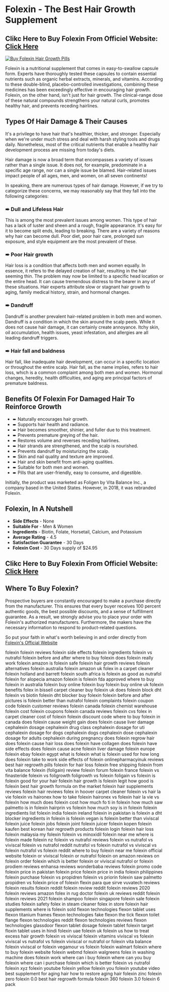 # Folexin - The Best Hair Growth Supplement

## Clikc Here to Buy Folexin From Officiel Website: [Click Here](https://htm211.com/track.php?c=cmlkPTgwNzUzOCZhaWQ9NTUzNTgwMTQ)

<p><a href="https://htm211.com/track.php?c=cmlkPTgwNzUzOCZhaWQ9NTUzNTgwMTQ"><img src="https://find24.org/wp-content/uploads/2022/05/folexin_bottles-1000x600.webp" alt="Buy Folexin Hair Growth Pills" /></a></p>

Folexin is a nutritional supplement that comes in easy-to-swallow capsule form. Experts have thoroughly tested these capsules to contain essential nutrients such as organic herbal extracts, minerals, and vitamins. According to these double-blind, placebo-controlled investigations, combining these medicines has been exceedingly effective in encouraging hair growth.
Folexin, on the other hand, isn't just for hair growth. The clinical-range dose of these natural compounds strengthens your natural curls, promotes healthy hair, and prevents receding hairlines.

## Types Of Hair Damage & Their Causes
It's a privilege to have hair that's healthier, thicker, and stronger. Especially when we're under much stress and deal with harsh styling tools and drugs daily. Nonetheless, most of the critical nutrients that enable a healthy hair development process are missing from today's diets.

Hair damage is now a broad term that encompasses a variety of issues rather than a single issue. It does not, for example, predominate in a specific age range, nor can a single issue be blamed. Hair-related issues impact people of all ages, men, and women, on all seven continents!

In speaking, there are numerous types of hair damage. However, if we try to categorize these concerns, we may reasonably say that they fall into the following categories:

### ➨  Dull and Lifeless Hair
This is among the most prevalent issues among women. This type of hair has a lack of luster and sheen and a rough, fragile appearance. It's easy for it to become split ends, leading to breaking. There are a variety of reasons why hair can become dull. Poor diet, poor hair care, prolonged sun exposure, and style equipment are the most prevalent of these.

### ➨  Poor Hair growth
Hair loss is a condition that affects both men and women equally. In essence, it refers to the delayed creation of hair, resulting in the hair seeming thin. The problem may now be limited to a specific head location or the entire head. It can cause tremendous distress to the bearer in any of these situations. Hair experts attribute slow or stagnant hair growth to aging, family medical history, strain, and hormonal changes.

### ➨  Dandruff
Dandruff is another prevalent hair-related problem in both men and women. Dandruff is a condition in which the skin around the scalp peels. While it does not cause hair damage, it can certainly create annoyance. Itchy skin, oil accumulation, health issues, yeast infestation, and allergies are all leading dandruff triggers.

### ➨  Hair fall and baldness
Hair fall, like inadequate hair development, can occur in a specific location or throughout the entire scalp. Hair fall, as the name implies, refers to hair loss, which is a common complaint among both men and women. Hormonal changes, heredity, health difficulties, and aging are principal factors of premature baldness.

## Benefits Of Folexin For Damaged Hair To Reinforce Growth
- ➨  Naturally encourages hair growth.
- ➨  Supports hair health and radiance.
- ➨  Hair becomes smoother, shinier, and fuller due to this treatment.
- ➨  Prevents premature greying of the hair.
- ➨  Restores volume and reverses receding hairlines.
- ➨  Hair strands are strengthened, and the scalp is nourished.
- ➨  Prevents dandruff by moisturizing the scalp.
- ➨  Skin and nail quality and texture are improved.
- ➨  Hair and skin benefit from anti-aging qualities.
- ➨  Suitable for both men and women.
- ➨  Pills that are user-friendly, easy to consume, and digestible.

Initially, the product was marketed as Foligen by Vita Balance Inc., a company based in the United States. However, in 2018, it was rebranded Folexin.

## Folexin, In A Nutshell
- **Side Effects** - None
- **Suitable For** - Men & Women
- **Ingredients** - Biotin, Folate, Horsetail, Calcium, and Potassium
- **Average Rating** - 4.5
- **Satisfaction Guarantee** - 30 Days 
- **Folexin Cost** - 30 Days supply of $24.95

## Clikc Here to Buy Folexin From Officiel Website: [Click Here](https://htm211.com/track.php?c=cmlkPTgwNzUzOCZhaWQ9NTUzNTgwMTQ)

## Where To Buy Folexin?
Prospective buyers are constantly encouraged to make a purchase directly from the manufacturer. This ensures that every buyer receives 100 percent authentic goods, the best possible discounts, and a sense of fulfillment guarantee. As a result, we strongly advise you to place your order with Folexin's authorized manufacturers. Furthermore, the makers have the necessary information to respond to product-related questions.

So put your faith in what's worth believing in and order directly from [Folexin's Official Website](https://htm211.com/track.php?c=cmlkPTgwNzUzOCZhaWQ9NTUzNTgwMTQ)

folexin
folexin reviews
folexin side effects
folexin ingredients
folexin vs nutrafol
folexin before and after
where to buy folexin
does folexin really work
folexin amazon
is folexin safe
folexin hair growth reviews
folexin alternatives
folexin australia
folexin amazon uk
folex in a carpet cleaner
folexin holland and barrett
folexin south africa
is folexin as good as nutrafol
folexin for alopecia
amazon folexin
is folexin fda approved
where to buy folexin in australia
folexin buy online
folexin buy
folexin buy online uk
folexin benefits
folex in bissell carpet cleaner
buy folexin uk
does folexin block dht
folexin vs biotin
folexin dht blocker
buy folexin
folexin before and after pictures
is folexin better than nutrafol
folexin complaints
folexin coupon code
folexin customer reviews
folexin canada
folexin chemist warehouse
folexin cost
folexin coupons
folexin canada reviews
folexin cvs
folex in carpet cleaner
cost of folexin
folexin discount code
where to buy folexin in canada
does folexin cause weight gain
does folexin cause liver damage
cephalexin dosage
cephalexin drug class
cephalexin dosage for uti
cephalexin dosage for dogs
cephalexin dogs
cephalexin dose
cephalexin dosage for adults
cephalexin during pregnancy
does folexin regrow hair
does folexin cause hair loss
does folexin have collagen
does folexin have side effects
does folexin cause acne
folexin liver damage
folexin europe
folexin ebay
folexin egypt
what is folexin
what is folexin used for
how long does folexin take to work
side effects of folexin
onlinepharmacyinuk reviews
best hair regrowth pills
folexin for hair loss
folexin free shipping
folexin from vita balance
folexin (foligain) review
folexin forum
folexin france
folexin vs finasteride
folexin vs foligrowth
foligrowth vs folexin
foligain vs folexin
is folexin good for your hair
folexin hair growth
is folexin legit
how good is folexin
best hair growth formula on the market
folexin hair supplements reviews
folexin hair reviews
folex in hoover carpet cleaner
folexin vs hair la vie
folexin vs haironex
how to take folexin
haironex vs folexin
hair la vie vs folexin
how much does folexin cost
how much fo ti in folexin
how much saw palmetto is in folexin
hairprin vs folexin
how much soy is in folexin
folexin ingredients list
folexin india
folexin ireland
folexin in pakistan
is folexin a dht blocker
ingredients in folexin
is folexin vegan
is folexin better than viviscal
folexin juice
folexin jobs
folexin joint
folexin juicer
folexin kopen
folexin kaufen
best korean hair regrowth products
folexin login
folexin hair loss
folexin malaysia
my folexin
folexin vs minoxidil
folexin near me
where is folexin made
folexin nz
folexin vs nutrafol reviews
folexin vs nutrafol vs viviscal
folexin vs nutrafol reddit
nutrafol vs folexin
nutrafol vs viviscal vs folexin
nutrafol vs folexin reddit
where to buy folexin near me
folexin official website
folexin or viviscal
folexin or nutrafol
folexin on amazon
reviews on folexin
order folexin
which is better folexin or viviscal
nutrafol or folexin
prodiem reviews
enhansa reviews
wonderbaba reviews
folexin promo code
folexin price in pakistan
folexin price
folexin price in india
folexin philippines
folexin purchase
folexin vs propidren
folexin vs priorin
folexin saw palmetto
propidren vs folexin
price of folexin
flexin para que sirve
vuvatech reviews
folexin results
folexin reddit
folexin review reddit
folexin reviews 2020
folexin reviews amazon
folex in rug doctor
folexin uk reviews
reddit folexin
folexin reviews 2021
folexin shampoo
folexin singapore
folexin sale
folexin studies
folexin safety
folex in steam cleaner
folex in store
folexin hair supplements
where is folexin sold
flexon technologies
flexon tablet uses
flexon titanium frames
flexon technologies fake
flexon the tick
flexon toilet flange
flexon technologies reddit
flexon technologies reviews
flexon technologies glassdoor
flexon tablet dosage
folexin tablet
folexin target
floxin tablet uses in hindi
folexin uae
folexin uk
folexin us
how to treat excess hair growth
folexin vs viviscal
folexin vitamins
viviscal vs folexin
viviscal vs nutrafol vs folexin
viviscal or nutrafol or folexin
vita balance folexin
viviscal or folexin
vegamour vs folexin
folexin walmart
folexin where to buy
folexin website
folexin webmd
folexin walgreens
folex in washing machine
does folexin work
where can i buy folexin
where can you buy folexin
where can i purchase folexin
which is better folexin vs nutrafol
folexin xyz
folexin youtube
folexin yellow
folexin you
folexin youtube video
best supplement for aging hair
how to restore aging hair
folexin zinc
folexin zero
folexin 0.0
best hair regrowth formula
folexin 360
folexin 3.0
folexin 6 pack

